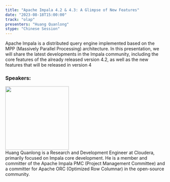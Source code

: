 ```yaml
---
title: "Apache Impala 4.2 & 4.3: A Glimpse of New Features"
date: "2023-08-18T15:00:00" 
track: "olap"
presenters: "Huang Quanlong"
stype: "Chinese Session"
---
```

Apache Impala is a distributed query engine implemented based on the MPP (Massively Parallel Processing) architecture. In this presentation, we will share the latest developments in the Impala community, including the core features of the already released version 4.2, as well as the new features that will be released in version 4
 ### Speakers: 
 <img src="https://img.bagevent.com/resource/20230615/1243176860.jpeg" width="200" /><br>Huang Quanlong is a Research and Development Engineer at Cloudera, primarily focused on Impala core development. He is a member and committer of the Apache Impala PMC (Project Management Committee) and a committer for Apache ORC (Optimized Row Columnar) in the open-source community.
 <br><br>